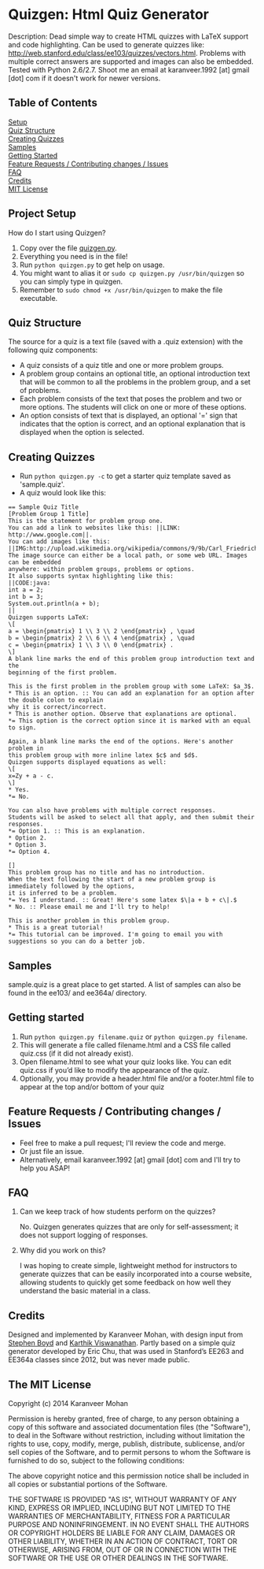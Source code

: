 # Quizgen: Html Quiz Generator

Description: Dead simple way to create HTML quizzes with LaTeX support and code highlighting. Can be used to generate quizzes like: http://web.stanford.edu/class/ee103/quizzes/vectors.html. Problems with multiple correct answers are supported and images can also be embedded. Tested with Python 2.6/2.7. Shoot me an email at karanveer.1992 [at] gmail [dot] com if it doesn't work for newer versions.

## Table of Contents
[Setup](#setup)  
[Quiz Structure](#structure)  
[Creating Quizzes](#create)  
[Samples](#samples)  
[Getting Started](#start)  
[Feature Requests / Contributing changes / Issues](#issues)  
[FAQ](#faq)  
[Credits](#credits)  
[MIT License](#license)  

<a name="setup"/>

## Project Setup

How do I start using Quizgen?

1. Copy over the file [quizgen.py](https://raw.githubusercontent.com/karanveerm/quizgen/master/quizgen.py).
2. Everything you need is in the file!
3. Run `python quizgen.py` to get help on usage.
4. You might want to alias it or `sudo cp quizgen.py /usr/bin/quizgen` so you can simply type in quizgen.
5. Remember to `sudo chmod +x /usr/bin/quizgen` to make the file executable.

<a name="structure"/>

## Quiz Structure

The source for a quiz is a text file (saved with a .quiz extension) with the following quiz components:
- A quiz consists of a quiz title and one or more problem groups.
- A problem group contains an optional title, an optional introduction text that will be common to all the problems in the problem group, and a set of problems.
- Each problem consists of the text that poses the problem and two or more options. The students will click on one or more of these options.
- An option consists of text that is displayed, an optional '=' sign that indicates that the option is correct, and an optional explanation that is displayed when the option is selected.

<a name="create"/>

## Creating Quizzes

- Run `python quizgen.py -c` to get a starter quiz template saved as 'sample.quiz'.
- A quiz would look like this:

```
== Sample Quiz Title
[Problem Group 1 Title]
This is the statement for problem group one.
You can add a link to websites like this: ||LINK: http://www.google.com||.
You can add images like this:
||IMG:http://upload.wikimedia.org/wikipedia/commons/9/9b/Carl_Friedrich_Gauss.jpg||
The image source can either be a local path, or some web URL. Images can be embedded
anywhere: within problem groups, problems or options.
It also supports syntax highlighting like this:
||CODE:java:
int a = 2;
int b = 3;
System.out.println(a + b);
||
Quizgen supports LaTeX:
\[
a = \begin{pmatrix} 1 \\ 3 \\ 2 \end{pmatrix} , \quad
b = \begin{pmatrix} 2 \\ 6 \\ 4 \end{pmatrix} , \quad
c = \begin{pmatrix} 1 \\ 3 \\ 0 \end{pmatrix} .
\]
A blank line marks the end of this problem group introduction text and the
beginning of the first problem.

This is the first problem in the problem group with some LaTeX: $a_3$.
* This is an option. :: You can add an explanation for an option after the double colon to explain
why it is correct/incorrect.
* This is another option. Observe that explanations are optional.
*= This option is the correct option since it is marked with an equal to sign.

Again, a blank line marks the end of the options. Here's another problem in
this problem group with more inline latex $c$ and $d$.
Quizgen supports displayed equations as well:
\[
x=Zy + a - c.
\]
* Yes.
*= No.

You can also have problems with multiple correct responses.
Students will be asked to select all that apply, and then submit their
responses.
*= Option 1. :: This is an explanation.
* Option 2.
* Option 3.
*= Option 4.

[]
This problem group has no title and has no introduction.
When the text following the start of a new problem group is immediately followed by the options,
it is inferred to be a problem.
*= Yes I understand. :: Great! Here's some latex $\|a + b + c\|.$
* No. :: Please email me and I'll try to help!

This is another problem in this problem group.
* This is a great tutorial!
*= This tutorial can be improved. I'm going to email you with suggestions so you can do a better job.

```

<a name="samples"/>

## Samples

sample.quiz is a great place to get started. A list of samples can also be found in the ee103/ and ee364a/ directory.

<a name="start"/>

## Getting started

1. Run `python quizgen.py filename.quiz` or `python quizgen.py filename`.
2. This will generate a file called filename.html and a CSS file called quiz.css (if it did not already exist).
3. Open filename.html to see what your quiz looks like. You can edit quiz.css if you’d like to modify the appearance of the quiz.    
4. Optionally, you may provide a header.html file and/or a footer.html file to appear at the top and/or bottom of your quiz

<a name="issues"/>

## Feature Requests / Contributing changes / Issues

- Feel free to make a pull request; I'll review the code and merge.
- Or just file an issue.
- Alternatively, email karanveer.1992 [at] gmail [dot] com and I'll try to help you ASAP!

<a name="faq"/>

## FAQ

1. Can we keep track of how students perform on the quizzes?

   No. Quizgen generates quizzes that are only for self-assessment; it does not support logging of responses.

2. Why did you work on this?

   I was hoping to create simple, lightweight method for instructors to generate quizzes that can be easily incorporated into a course website, allowing students to quickly get some feedback on how well they understand the basic material in a class.

<a name="credits"/>

## Credits

Designed and implemented by Karanveer Mohan, with design input from [Stephen Boyd](http://www.stanford.edu/~boyd/) and [Karthik Viswanathan](http://www.karthikv.net/). Partly based on a simple quiz generator developed by Eric Chu, that was used in Stanford’s EE263 and EE364a classes since 2012, but was never made public.

<a name="license"/>

## The MIT License

Copyright (c) 2014 Karanveer Mohan

Permission is hereby granted, free of charge, to any person obtaining a copy
of this software and associated documentation files (the "Software"), to deal
in the Software without restriction, including without limitation the rights
to use, copy, modify, merge, publish, distribute, sublicense, and/or sell
copies of the Software, and to permit persons to whom the Software is
furnished to do so, subject to the following conditions:

The above copyright notice and this permission notice shall be included in
all copies or substantial portions of the Software.

THE SOFTWARE IS PROVIDED "AS IS", WITHOUT WARRANTY OF ANY KIND, EXPRESS OR
IMPLIED, INCLUDING BUT NOT LIMITED TO THE WARRANTIES OF MERCHANTABILITY,
FITNESS FOR A PARTICULAR PURPOSE AND NONINFRINGEMENT. IN NO EVENT SHALL THE
AUTHORS OR COPYRIGHT HOLDERS BE LIABLE FOR ANY CLAIM, DAMAGES OR OTHER
LIABILITY, WHETHER IN AN ACTION OF CONTRACT, TORT OR OTHERWISE, ARISING FROM,
OUT OF OR IN CONNECTION WITH THE SOFTWARE OR THE USE OR OTHER DEALINGS IN
THE SOFTWARE.

